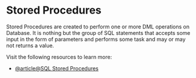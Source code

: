 # Stored Procedures

Stored Procedures are created to perform one or more DML operations on Database. It is nothing but the group of SQL statements that accepts some input in the form of parameters and performs some task and may or may not returns a value.

Visit the following resources to learn more:

- [@article@SQL Stored Procedures](https://www.programiz.com/sql/stored-procedures)
